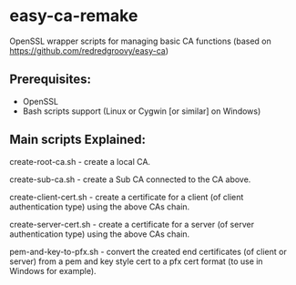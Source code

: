 # easy-ca-remake
OpenSSL wrapper scripts for managing basic CA functions (based on https://github.com/redredgroovy/easy-ca)

Prerequisites:
-----------------------

* OpenSSL
* Bash scripts support (Linux or Cygwin [or similar] on Windows)

Main scripts Explained:
-----------------------

create-root-ca.sh - create a local CA.

create-sub-ca.sh - create a Sub CA connected to the CA above.

create-client-cert.sh - create a certificate for a client (of client authentication type) using the above CAs chain.

create-server-cert.sh - create a certificate for a server (of server authentication type) using the above CAs chain.

pem-and-key-to-pfx.sh - convert the created end certificates (of client or server) from a pem and key style cert to a pfx cert format (to use in Windows for example).
